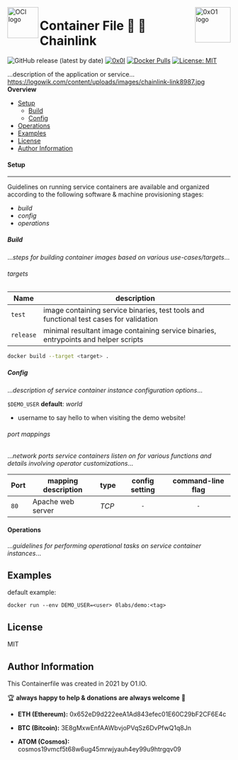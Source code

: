 <p><img src="https://avatars1.githubusercontent.com/u/12563465?s=200&v=4" alt="OCI logo" title="oci" align="left" height="70" /></p>
<p><img src="https://upload.wikimedia.org/wikipedia/commons/d/dd/Chainlink_Logo.png" alt="0xO1 logo" title="0xO1" align="right" height="80" /></p>

Container File :large_blue_diamond: :link: Chainlink
=========
![GitHub release (latest by date)](https://img.shields.io/github/v/release/0x0I/container-file-chainlink?color=yellow)
[![0x0I](https://circleci.com/gh/0x0I/container-file-chainlink.svg?style=svg)](https://circleci.com/gh/0x0I/container-file-chainlink)
[![Docker Pulls](https://img.shields.io/docker/pulls/0labs/chainlink?style=flat)](https://hub.docker.com/repository/docker/0labs/chainlink)
[![License: MIT](https://img.shields.io/badge/License-MIT-blueviolet.svg)](https://opensource.org/licenses/MIT)

...description of the application or service...
https://logowik.com/content/uploads/images/chainlink-link8987.jpg
**Overview**
  - [Setup](#setup)
    - [Build](#build)
    - [Config](#config)
  - [Operations](#operations)
  - [Examples](#examples)
  - [License](#license)
  - [Author Information](#author-information)

#### Setup
--------------
Guidelines on running service containers are available and organized according to the following software & machine provisioning stages:
* _build_
* _config_
* _operations_

##### Build

...*steps for building container images based on various use-cases/targets*...

###### targets

| Name  | description |
| ------------- | ------------- |
| `test`    | image containing service binaries, test tools and functional test cases for validation |
| `release` | minimal resultant image containing service binaries, entrypoints and helper scripts |

```bash
docker build --target <target> .
```

##### Config

...*description of service container instance configuration options*...

`$DEMO_USER` **default**: *world*

* username to say hello to when visiting the demo website!

###### port mappings

...*network ports service containers listen on for various functions and details involving operator customizations*...

| Port  | mapping description | type | config setting | command-line flag |
| ------------- | ------------- | ------------- | :-------------: | :-------------: |
| `80`    | Apache web server | *TCP*  | `-` | `-` |

#### Operations

...*guidelines for performing operational tasks on service container instances*...

Examples
----------------
default example:
```
docker run --env DEMO_USER=<user> 0labs/demo:<tag>
```

License
-------

MIT

Author Information
------------------

This Containerfile was created in 2021 by O1.IO.

🏆 **always happy to help & donations are always welcome** 💸

* **ETH (Ethereum):** 0x652eD9d222eeA1Ad843efec01E60C29bF2CF6E4c

* **BTC (Bitcoin):** 3E8gMxwEnfAAWbvjoPVqSz6DvPfwQ1q8Jn

* **ATOM (Cosmos):** cosmos19vmcf5t68w6ug45mrwjyauh4ey99u9htrgqv09
